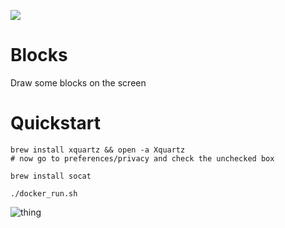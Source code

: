 ![](https://travis-ci.org/Benhgift/blocks.svg?branch=master)

# Blocks

Draw some blocks on the screen

# Quickstart

    brew install xquartz && open -a Xquartz
    # now go to preferences/privacy and check the unchecked box

    brew install socat

    ./docker_run.sh
    
    
    
![thing](https://i.imgur.com/hR1glGv.png)
